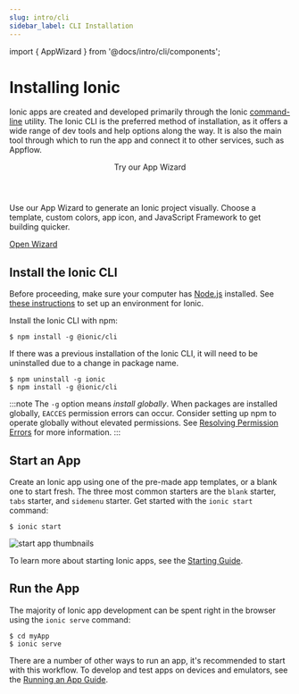 ```yaml
---
slug: intro/cli
sidebar_label: CLI Installation
---
```


import { AppWizard } from '@docs/intro/cli/components';

# Installing Ionic

Ionic apps are created and developed primarily through the Ionic [command-line](../../reference/glossary.md#cli) utility. The Ionic CLI is the preferred method of installation, as it offers a wide range of dev tools and help options along the way. It is also the main tool through which to run the app and connect it to other services, such as Appflow.


<AppWizard>
  <div class="heading-group">
    <header>Try our App Wizard</header>
    <p>Use our App Wizard to generate an Ionic project visually. Choose a template, custom colors, app icon, and JavaScript Framework to get building quicker.</p>
  </div>
  <div>
    <a href="https://ionicframework.com/start" class="wizard-button">Open Wizard <ion-icon name="arrow-forward-outline"/></a>
  </div>
</AppWizard>

## Install the Ionic CLI

Before proceeding, make sure your computer has [Node.js](../../reference/glossary.md#node) installed. See [these instructions](../environment.md) to set up an environment for Ionic.

Install the Ionic CLI with npm:

```shell
$ npm install -g @ionic/cli
```

If there was a previous installation of the Ionic CLI, it will need to be uninstalled due to a change in package name.

```shell
$ npm uninstall -g ionic
$ npm install -g @ionic/cli

```

:::note
The `-g` option means _install globally_. When packages are installed globally, `EACCES` permission errors can occur.
Consider setting up npm to operate globally without elevated permissions. See [Resolving Permission Errors](../../developing/tips.md#resolving-permission-errors) for more information.
:::

## Start an App

Create an Ionic app using one of the pre-made app templates, or a blank one to start fresh. The three most common starters are the `blank` starter, `tabs` starter, and `sidemenu` starter. Get started with the `ionic start` command:

```shell
$ ionic start
```

![start app thumbnails](/img/installation/start-app-thumbnails.png)

To learn more about starting Ionic apps, see the [Starting Guide](../../developing/starting.md).

## Run the App

The majority of Ionic app development can be spent right in the browser using the `ionic serve` command:

```shell
$ cd myApp
$ ionic serve
```

There are a number of other ways to run an app, it's recommended to start with this workflow. To develop and test apps on devices and emulators, see the [Running an App Guide](../../developing/previewing.md).
